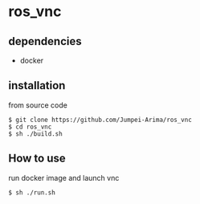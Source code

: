 # ros_vnc

## dependencies
- docker

## installation

from source code
```
$ git clone https://github.com/Jumpei-Arima/ros_vnc
$ cd ros_vnc
$ sh ./build.sh
```

## How to use
run docker image and launch vnc
```
$ sh ./run.sh
```
